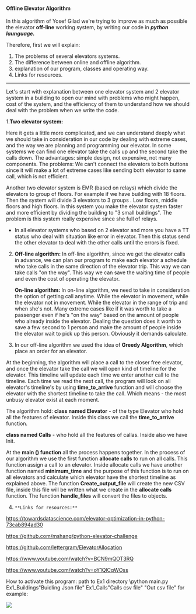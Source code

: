 #### Offline Elevator Algorithm
In this algorithm of Yosef Gilad we're trying to improve as much as possible the elevator **off-line** working system, by writing our code in ***python launguage.***

Therefore, first we will explain:
1. The problems of several elevators systems.
2. The difference between online and offline algorithm.
3. explanation of our program, classes and operating way.
4. Links for resources.
***
Let's start with explanation between one elevator system and 2 elevator system in a building to open our mind with problems who might happen, cost of the system, and the efficiency of them to understand how we should deal with the problem when we write the code.

1.**Two elevator system:**

Here it gets a little more complicated, and we can understand deeply what we should take in consideration in our code by dealing with extreme cases, and the way we are planning and programming our elevator.
In some systems we can find one elevator take the calls up and the second take the calls down.
The advantages: simple design, not expensive, not many components.
The problems:
We can't connect the elevators to both buttons since it will make a lot of extreme cases like sending both elevator to same call, which is not efficient.

Another two elevator system is EMR (based on relays) which divide the elevators to group of floors.
For example if we have building with 18 floors.
Then the system will divide 3 elevators to 3 groups .
Low floors, middle floors and high floors.
In this system you make the elevator system faster and more efficient by dividing the building to "3 small buildings".
The problem is this system really expensive since she full of relays.

* In all elevator systems who based on 2 elevator and more you have a TT status who deal with situation like error in elevator.
Then this status send the other elevator to deal with the other calls until the errors is fixed.


2. **Off-line algorithm:**
In off-line algorithm, since we get the elevator calls in advance, we can plan our program to make each elevator a schedule who take calls in the same direction of the elevator trip.
This way we can take calls "on the way".
This way we can save the waiting time of people and even the cost of operating the elevator.

   **On-line algorithm:**
In on-line algorithm, we need to take in consideration the option of getting call anytime.
While the elevator in movement, while the elevator not in movement.
While the elevator in the range of trip and when she's not.
Many extreme cases like if it was worth to take a passenger even if he's "on the way" based on the amount of people who already inside the elevator.
Dealing the question does it worth to save a few second to 1 person and make the amount of people inside the elevator wait to pick up this person.
Obviously it demands calculate.

3. In our off-line algorithm we used the idea of **Greedy Algorithm**, which place an order for an elevator.

At the beginning, the algorithm will place a call to the closer free elevator, and once the elevator take the call we will open kind of timeline for the elevator.
This timeline will update each time we enter another call to the timeline.
Each time we read the next call, the program will look on all elevator's timeline's by using **time_to_arrive** function and will choose the elevator with the shortest timeline to take the call.
Which means - the most unbusy elevator exist at each moment.

The algorithm hold:
**class named Elevator** - of the type Elevator who hold all the features of elevator.
Inside this class we call the **time_to_arrive** function.

**class named Calls** - who hold all the features of callas.
Inside also we have Init.

At the **main () function** all the process happens together.
In the process of our algorithm we use the first function **allocate calls** to run on all calls.
This function assign a call to an elevator.
Inside allocate calls we have another function named **minimum_time** and the purpose of this function is to run on all elevators and calculate which elevator have the shortest timeline as explained above.
The function **Create_output_file** will create the new CSV file, inside this file will be written what we create in the **allocate calls** function.
The function **handle_files** will convert the files to objects.

4. `**Links for resources:**`

https://towardsdatascience.com/elevator-optimization-in-python-73cab894ad30

https://github.com/mshang/python-elevator-challenge

https://github.com/lettergram/ElevatorAllocation

https://www.youtube.com/watch?v=BCN9mQOT3RQ

https://www.youtube.com/watch?v=oY1QlCqWOss

How to activate this program:
path to Ex1 directory \python main.py Ex1_Buildings\"Buidling Json file" Ex1_Calls\"Calls csv file" "Out csv file"
for example:

![](../../AppData/Local/Temp/b2156390-d5ff-4197-b189-b811b8364c6c.jpg)